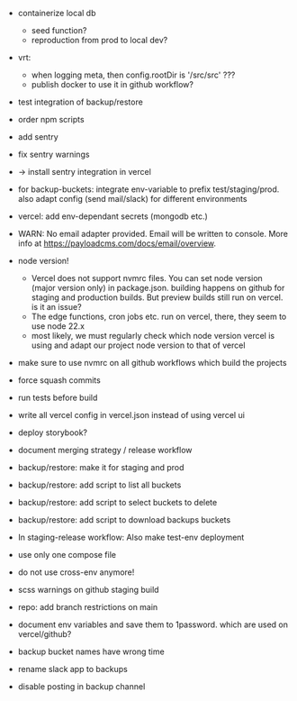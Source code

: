 - containerize local db
  - seed function?
  - reproduction from prod to local dev?
- vrt:
  - when logging meta, then config.rootDir is '/src/src' ???
  - publish docker to use it in github workflow?
- test integration of backup/restore
- order npm scripts
- add sentry
- fix sentry warnings
- -> install sentry integration in vercel
- for backup-buckets: integrate env-variable to prefix test/staging/prod. also adapt config (send mail/slack) for different environments
- vercel: add env-dependant secrets (mongodb etc.)
- WARN: No email adapter provided. Email will be written to console. More info at https://payloadcms.com/docs/email/overview.

- node version!
  - Vercel does not support nvmrc files. You can set node version (major version only) in package.json. building happens on github for staging and production builds. But preview builds still run on vercel. is it an issue?
  - The edge functions, cron jobs etc. run on vercel, there, they seem to use node 22.x
  - most likely, we must regularly check which node version vercel is using and adapt our project node version to that of vercel

- make sure to use nvmrc on all github workflows which build the projects
- force squash commits
- run tests before build

- write all vercel config in vercel.json instead of using vercel ui
- deploy storybook?
- document merging strategy / release workflow
- backup/restore: make it for staging and prod
- backup/restore: add script to list all buckets
- backup/restore: add script to select buckets to delete
- backup/restore: add script to download backups buckets
- In staging-release workflow: Also make test-env deployment
- use only one compose file

- do not use cross-env anymore!

- scss warnings on github staging build
- repo: add branch restrictions on main

- document env variables and save them to 1password. which are used on vercel/github?

- backup bucket names have wrong time

- rename slack app to backups
- disable posting in backup channel
